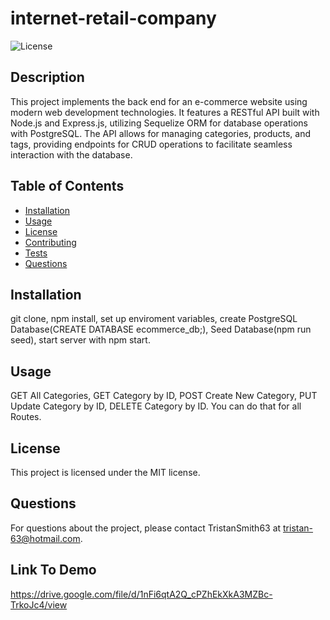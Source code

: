 
# internet-retail-company

![License](https://img.shields.io/badge/License-MIT-blue.svg)

## Description
This project implements the back end for an e-commerce website using modern web development technologies. It features a RESTful API built with Node.js and Express.js, utilizing Sequelize ORM for database operations with PostgreSQL. The API allows for managing categories, products, and tags, providing endpoints for CRUD operations to facilitate seamless interaction with the database.

## Table of Contents
- [Installation](#installation)
- [Usage](#usage)
- [License](#license)
- [Contributing](#contributing)
- [Tests](#tests)
- [Questions](#questions)

## Installation
git clone, npm install, set up enviroment variables, create PostgreSQL Database(CREATE DATABASE ecommerce_db;), Seed Database(npm run seed), start server with npm start.

## Usage
GET All Categories, GET Category by ID, POST Create New Category, PUT Update Category by ID, DELETE Category by ID. You can do that for all Routes. 


## License
This project is licensed under the MIT license.


## Questions
For questions about the project, please contact TristanSmith63 at tristan-63@hotmail.com.



## Link To Demo
https://drive.google.com/file/d/1nFi6qtA2Q_cPZhEkXkA3MZBc-TrkoJc4/view

